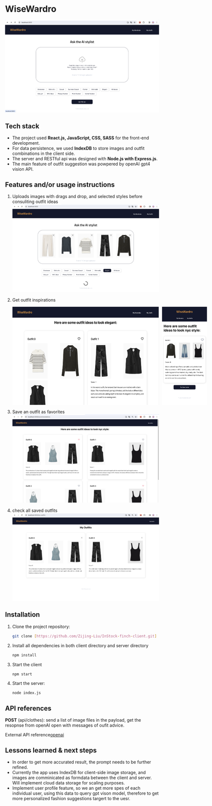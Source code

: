 # WiseWardro

![Homepage](./homepage.png)

## Tech stack

- The project used **React.js, JavaScript, CSS, SASS** for the front-end development.
- For data persistence, we used **IndexDB** to store images and outfit combinations in the client side.
- The server and RESTful api was designed with **Node.js with Express.js**.
- The main feature of outfit suggestion was powpered by openAI gpt4 vision API.

## Features and/or usage instructions

1. Uploads images with drags and drop, and selected styles before consuliting outfit ideas
   ![upload images](./upload_images.png)

2. Get outfit inspirations
   <div style="display: flex; justify-content: space-between">
     <img  src="./recommendations.png" alt="get outfit ideas desktop view" height="320px" width="auto" style="margin-right: 10px;" />
     <img src="./recommendations_mobile.png" alt="get outfit ideas mobile view" height="320px"  width="auto" />
   </div>
3. Save an outfit as favorites
   ![save or remove an outfit](./fav_unfav_outfits.png)

4. check all saved outfits
   ![my favorite outfits](./my-outfits.png)

## Installation

1. Clone the project repository:

   ```bash
   git clone [https://github.com/Zijing-Liu/InStock-finch-client.git]
   ```

2. Install all dependencies in both client directory and server directory

   ```bash
   npm install
   ```

3. Start the client

   ```bash
   npm start
   ```

4. Start the server:
   ```bash
   node index.js
   ```

## API references

**POST** (api/clothes): send a list of image files in the payload, get the resopnse from openAI open with messages of oufit advice.

External API reference[openai](https://platform.openai.com/docs/guides/vision)

## Lessons learned & next steps

- In order to get more accurated result, the prompt needs to be further refined.
- Currently the app uses IndexDB for client-side image storage, and images are comminicated as formdata between the client and server. Will implement cloud data storage for scaling purposes.
- Implement user profile feature, so we an get more spes of each individual user, using this data to query gpt vison model, therefore to get more personalized fashion suggestions targert to the uesr.
